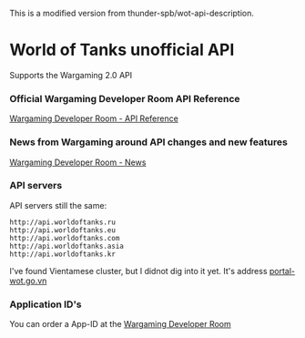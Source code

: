 This is a modified version from thunder-spb/wot-api-description.

# World of Tanks unofficial API

Supports the Wargaming 2.0 API

### Official Wargaming Developer Room API Reference

[Wargaming Developer Room - API Reference](http://na.wargaming.net/developers/api_reference/wot/account/list/)

### News from Wargaming around API changes and new features

[Wargaming Developer Room - News](http://na.wargaming.net/developers/news/)

### API servers

API servers still the same:

    http://api.worldoftanks.ru
    http://api.worldoftanks.eu
    http://api.worldoftanks.com
    http://api.worldoftanks.asia
    http://api.worldoftanks.kr
    
I've found Vientamese cluster, but I didnot dig into it yet. It's address [portal-wot.go.vn](http://portal-wot.go.vn)

### Application ID's

You can order a App-ID at the [Wargaming Developer Room](http://na.wargaming.net/developers/)
